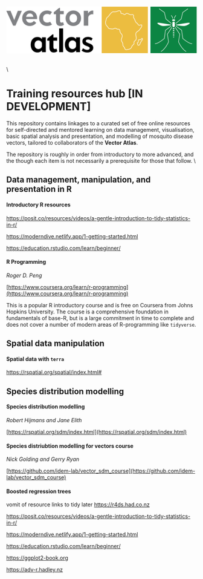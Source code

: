 [![Vector Atlas](images/vector-atlas-logo.png)](https://vectoratlas.icipe.org)

  \
  \
  
# Training resources hub [IN DEVELOPMENT]

This repository contains linkages to a curated set of free online resources for self-directed and mentored learning on data management, visualisation, basic spatial analysis and presentation, and modelling of mosquito disease vectors, tailored to collaborators of the **Vector Atlas**.  

The repository is roughly in order from introductory to more advanced, and the though each item is not necessarily a prerequisite for those that follow.
  \

## Data management, manipulation, and presentation in R

#### Introductory R resources

https://posit.co/resources/videos/a-gentle-introduction-to-tidy-statistics-in-r/

https://moderndive.netlify.app/1-getting-started.html

https://education.rstudio.com/learn/beginner/

#### R Programming
*Roger D. Peng*

[https://www.coursera.org/learn/r-programming](https://www.coursera.org/learn/r-programming)

This is a popular R introductory course and is free on Coursera from Johns Hopkins University. The course is a comprehensive foundation in fundamentals of base-R, but is a large commitment in time to complete and does not cover a number of modern areas of R-programming like `tidyverse`.


## Spatial data manipulation

#### Spatial data with `terra`
https://rspatial.org/spatial/index.html#

### 


## Species distribution modelling 


####  Species distribution modelling 
*Robert Hijmans and Jane Elith*

[https://rspatial.org/sdm/index.html](https://rspatial.org/sdm/index.html)


#### Species distriubtion modelling for vectors course
*Nick Golding and Gerry Ryan*

[https://github.com/idem-lab/vector_sdm_course](https://github.com/idem-lab/vector_sdm_course)



#### Boosted regression trees

vomit of resource links to tidy later
https://r4ds.had.co.nz

https://posit.co/resources/videos/a-gentle-introduction-to-tidy-statistics-in-r/

https://moderndive.netlify.app/1-getting-started.html

https://education.rstudio.com/learn/beginner/

https://ggplot2-book.org

https://adv-r.hadley.nz


